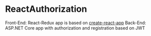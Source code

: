 # ReactAuthorization

Front-End: React-Redux app is based on [create-react-app](https://github.com/facebook/create-react-app)
Back-End: ASP.NET Core app with authorization and registration based on JWT
